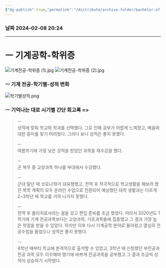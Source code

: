 ```yaml
---
{"dg-publish":true,"permalink":"/distribute/archive-folder/bachelor-of-engineering-in-mechanical-engineering/","noteIcon":""}
---
```


### 날짜 2024-02-08 20:24

-------------------------------

# ㅡ 기계공학-학위증
![기계전공-학위증 (1).jpg](/img/user/%EC%B2%A8%EB%B6%80%ED%8C%8C%EC%9D%BC/%EA%B8%B0%EA%B3%84%EC%A0%84%EA%B3%B5-%ED%95%99%EC%9C%84%EC%A6%9D%20(1).jpg)
![기계전공-학위증 (2).jpg](/img/user/%EC%B2%A8%EB%B6%80%ED%8C%8C%EC%9D%BC/%EA%B8%B0%EA%B3%84%EC%A0%84%EA%B3%B5-%ED%95%99%EC%9C%84%EC%A6%9D%20(2).jpg)

### ㅡ 기계 전공-학기별-성적 변화
![학기별성적.png](/img/user/%EC%B2%A8%EB%B6%80%ED%8C%8C%EC%9D%BC/%ED%95%99%EA%B8%B0%EB%B3%84%EC%84%B1%EC%A0%81.png)

### ㅡ  기억나는 대로 시기별 간단 회고록 =>  

> ㅡ  
> 성적에 맞춰 학교와 학과를 선택했다. 그로 인해 공부가 어렵게 느껴졌고, 배움에 대한 흥미를 찾기 어려웠다. 그러다 보니 성적은 좋지 못했다.
> 
> ㅡ  
> 여름학기에 가장 낮은 성적을 받았던 과목을 재수강을 했다.  
>   
> ㅡ  
> 군 복무 중 교양과목 하나를 부대에서 수강했다.  
>   
> ㅡ  
> 군대 말년 때 코로나19가 대유행했고, 전역 후 적극적으로 학교생활을 해보려 했던 복학 계획이 모두 온라인 수업으로 전환되어 예상했던 대학 생활과는 다르게 2~3학년 때 학교를 거의 나가지 못했다.
> 
> ㅡ  
> 전역 후 물리치료사라는 꿈을 갖고 편입 준비를 조금 했었다. 따라서 2020년도 1학기에 기계 전공과목보다는 교양과목, 기초과목들에 집중했고 그 결과 가장 높은 학점을 받을 수 있었다. 하지만 이후 다시 기계공학 분야로 돌아왔고 열심히 전공수업을 들었으나 성적은 좋지 못했다.  
>   
> ㅡ  
> 4학년 때부터 학교에 본격적으로 출석할 수 있었고, 3학년 때 신청했던 부전공과 전공 과목 모두 이수해야 했기에 바쁘게 전공과목을 공부했고 그 결과 조금씩 성적이 상승하기 시작했다.
